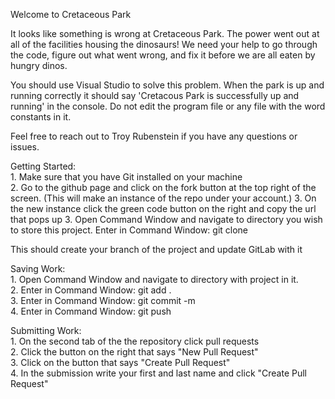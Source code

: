 Welcome to Cretaceous Park

It looks like something is wrong at Cretaceous Park.  The power went out at
all of the facilities housing the dinosaurs! We need your help to go through the code,
figure out what went wrong, and fix it before we are all eaten by hungry dinos.  

You should use Visual Studio to solve this problem.
When the park is up and running correctly it should say 'Cretacous Park is successfully up and running' in the console.
Do not edit the program file or any file with the word constants in it.  

Feel free to reach out to Troy Rubenstein if you have any questions or issues.

Getting Started:  
    1. Make sure that you have Git installed on your machine  
    2. Go to the github page and click on the fork button at the top right of the screen. 
    (This will make an instance of the repo under your account.)
    3. On the new instance click the green code button on the right and copy the url that pops up 
    3. Open Command Window and navigate to directory you wish to store this project. Enter in Command Window: git clone <copied-url>  
    
This should create your branch of the project and update GitLab with it  
    
Saving Work:  
    1. Open Command Window and navigate to directory with project in it.   
    2. Enter in Command Window: git add .  
    3. Enter in Command Window: git commit -m <Message for commit>  
    4. Enter in Command Window: git push  
    
Submitting Work:  
    1. On the second tab of the the repository click pull requests  
    2. Click the button on the right that says "New Pull Request"  
    3. Click on the button that says "Create Pull Request"  
    4. In the submission write your first and last name and click "Create Pull Request"  
